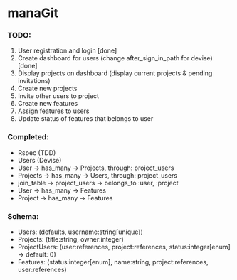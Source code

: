 # manaGit

### TODO:
1. User registration and login [done]
2. Create dashboard for users (change after_sign_in_path for devise) [done]
3. Display projects on dashboard (display current projects & pending invitations)
4. Create new projects
5. Invite other users to project
6. Create new features
7. Assign features to users
8. Update status of features that belongs to user

### Completed:
* Rspec (TDD)
* Users (Devise)
* User -> has_many -> Projects, through: project_users
* Projects -> has_many -> Users, through: project_users
* join_table -> project_users -> belongs_to :user, :project
* User -> has_many -> Features
* Project -> has_many -> Features

### Schema:
* Users: (defaults, username:string[unique])
* Projects: (title:string, owner:integer)
* ProjectUsers: (user:references, project:references, status:integer[enum] -> default: 0)
* Features: (status:integer[enum], name:string, project:references, user:references)
